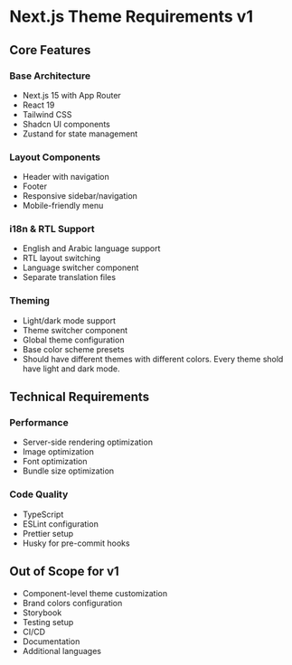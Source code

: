 # Next.js Theme Requirements v1

## Core Features

### Base Architecture
- Next.js 15 with App Router
- React 19
- Tailwind CSS
- Shadcn UI components
- Zustand for state management

### Layout Components
- Header with navigation
- Footer
- Responsive sidebar/navigation
- Mobile-friendly menu

### i18n & RTL Support
- English and Arabic language support
- RTL layout switching
- Language switcher component
- Separate translation files

### Theming
- Light/dark mode support
- Theme switcher component
- Global theme configuration
- Base color scheme presets
- Should have different themes with different colors. Every theme shold have light and dark mode. 

## Technical Requirements

### Performance
- Server-side rendering optimization
- Image optimization
- Font optimization
- Bundle size optimization

### Code Quality
- TypeScript
- ESLint configuration
- Prettier setup
- Husky for pre-commit hooks

## Out of Scope for v1
- Component-level theme customization
- Brand colors configuration
- Storybook
- Testing setup
- CI/CD
- Documentation
- Additional languages
